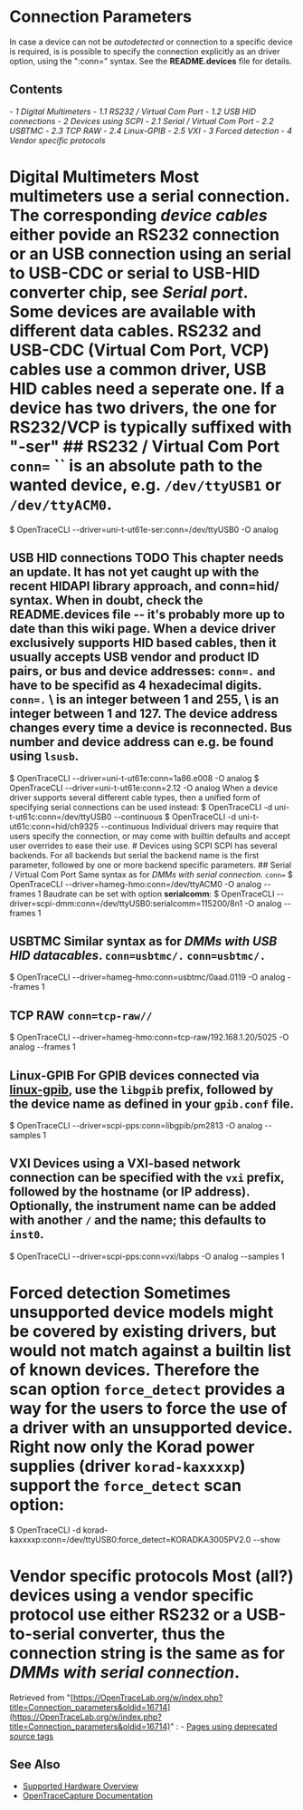 # Connection Parameters
In case a device can not be *autodetected* or connection to a specific device is required, is is possible to specify the connection explicitly as an driver option, using the "\:conn=\" syntax. See the **README.devices** file for details.
## Contents
\- *1 Digital Multimeters* \- *1.1 RS232 / Virtual Com Port* \- *1.2 USB HID connections* \- *2 Devices using SCPI* \- *2.1 Serial / Virtual Com Port* \- *2.2 USBTMC* \- *2.3 TCP RAW* \- *2.4 Linux-GPIB* \- *2.5 VXI* \- *3 Forced detection* \- *4 Vendor specific protocols*
# Digital Multimeters Most multimeters use a serial connection. The corresponding *device cables* either povide an RS232 connection or an USB connection using an serial to USB-CDC or serial to USB-HID converter chip, see *Serial port*. Some devices are available with different data cables. RS232 and USB-CDC (Virtual Com Port, VCP) cables use a common driver, USB HID cables need a seperate one. If a device has two drivers, the one for RS232/VCP is typically suffixed with "-ser" ## RS232 / Virtual Com Port `conn=` `` is an absolute path to the wanted device, e.g. `/dev/ttyUSB1` or `/dev/ttyACM0`.
$ OpenTraceCLI --driver=uni-t-ut61e-ser:conn=/dev/ttyUSB0 -O analog
## USB HID connections **TODO** This chapter needs an update. It has not yet caught up with the recent **HIDAPI library** approach, and **conn=hid/** syntax. When in doubt, check the **README.devices** file -- it's probably more up to date than this wiki page. When a device driver exclusively supports HID based cables, then it usually accepts USB vendor and product ID pairs, or bus and device addresses: `conn=.` `` and `` have to be specifid as 4 hexadecimal digits. `conn=.` \ is an integer between 1 and 255, \ is an integer between 1 and 127. The device address changes every time a device is reconnected. Bus number and device address can e.g. be found using `lsusb`.
$ OpenTraceCLI --driver=uni-t-ut61e:conn=1a86.e008 -O analog $ OpenTraceCLI --driver=uni-t-ut61e:conn=2.12 -O analog
When a device driver supports several different cable types, then a unified form of specifying serial connections can be used instead:
$ OpenTraceCLI -d uni-t-ut61c:conn=/dev/ttyUSB0 --continuous $ OpenTraceCLI -d uni-t-ut61c:conn=hid/ch9325 --continuous
Individual drivers may require that users specify the connection, or may come with builtin defaults and accept user overrides to ease their use. # Devices using SCPI SCPI has several backends. For all backends but serial the backend name is the first parameter, followed by one or more backend specific parameters. ## Serial / Virtual Com Port Same syntax as for *DMMs with serial connection*. `conn=`
$ OpenTraceCLI --driver=hameg-hmo:conn=/dev/ttyACM0 -O analog --frames 1
Baudrate can be set with option **serialcomm**:
$ OpenTraceCLI --driver=scpi-dmm:conn=/dev/ttyUSB0:serialcomm=115200/8n1 -O analog --frames 1
## USBTMC Similar syntax as for *DMMs with USB HID datacables*. `conn=usbtmc/.` `conn=usbtmc/.`
$ OpenTraceCLI --driver=hameg-hmo:conn=usbtmc/0aad.0119 -O analog --frames 1
## TCP RAW `conn=tcp-raw//`
$ OpenTraceCLI --driver=hameg-hmo:conn=tcp-raw/192.168.1.20/5025 -O analog --frames 1
## Linux-GPIB For GPIB devices connected via [linux-gpib](http://linux-gpib.sourceforge.net/), use the `libgpib` prefix, followed by the device name as defined in your `gpib.conf` file.
$ OpenTraceCLI --driver=scpi-pps:conn=libgpib/pm2813 -O analog --samples 1
## VXI Devices using a VXI-based network connection can be specified with the `vxi` prefix, followed by the hostname (or IP address). Optionally, the instrument name can be added with another `/` and the name; this defaults to `inst0`.
$ OpenTraceCLI --driver=scpi-pps:conn=vxi/labps -O analog --samples 1
# Forced detection Sometimes unsupported device models might be covered by existing drivers, but would not match against a builtin list of known devices. Therefore the scan option `force_detect` provides a way for the users to force the use of a driver with an unsupported device. Right now only the Korad power supplies (driver `korad-kaxxxxp`) support the `force_detect` scan option:
$ OpenTraceCLI -d korad-kaxxxxp:conn=/dev/ttyUSB0:force_detect=KORADKA3005PV2.0 --show
# Vendor specific protocols Most (all?) devices using a vendor specific protocol use either RS232 or a USB-to-serial converter, thus the connection string is the same as for *DMMs with serial connection*.
Retrieved from "[https://OpenTraceLab.org/w/index.php?title=Connection_parameters&oldid=16714](https://OpenTraceLab.org/w/index.php?title=Connection_parameters&oldid=16714)"
: \- [Pages using deprecated source tags](https://OpenTraceLab.org/w/index.php?title=Category:Pages_using_deprecated_source_tags&action=edit&redlink=1 "Category:Pages using deprecated source tags \(page does not exist\)")
## See Also
- [Supported Hardware Overview](../supported-hardware.md)
- [OpenTraceCapture Documentation](../../opentracecapture/overview.md)
